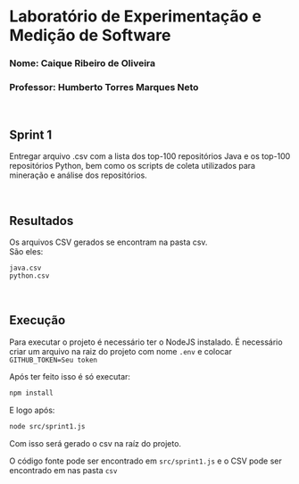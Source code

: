 # Laboratório de Experimentação e Medição de Software

### Nome: Caique Ribeiro de Oliveira

### Professor: Humberto Torres Marques Neto

<br />

## Sprint 1

Entregar arquivo .csv com a lista dos top-100 repositórios Java e os
top-100 repositórios Python, bem como os scripts de coleta utilizados para mineração e análise dos repositórios.

<br />

## Resultados

Os arquivos CSV gerados se encontram na pasta csv. <br />
São eles:

```
java.csv
python.csv
```

<br />

## Execução

Para executar o projeto é necessário ter o NodeJS instalado.
É necessário criar um arquivo na raiz do projeto com nome `.env` e colocar `GITHUB_TOKEN=Seu token`

Após ter feito isso é só executar:

```bash
npm install
```

E logo após:

```bash
node src/sprint1.js
```

Com isso será gerado o csv na raíz do projeto.

O código fonte pode ser encontrado em `src/sprint1.js` e o CSV pode ser encontrado em nas pasta `csv`
